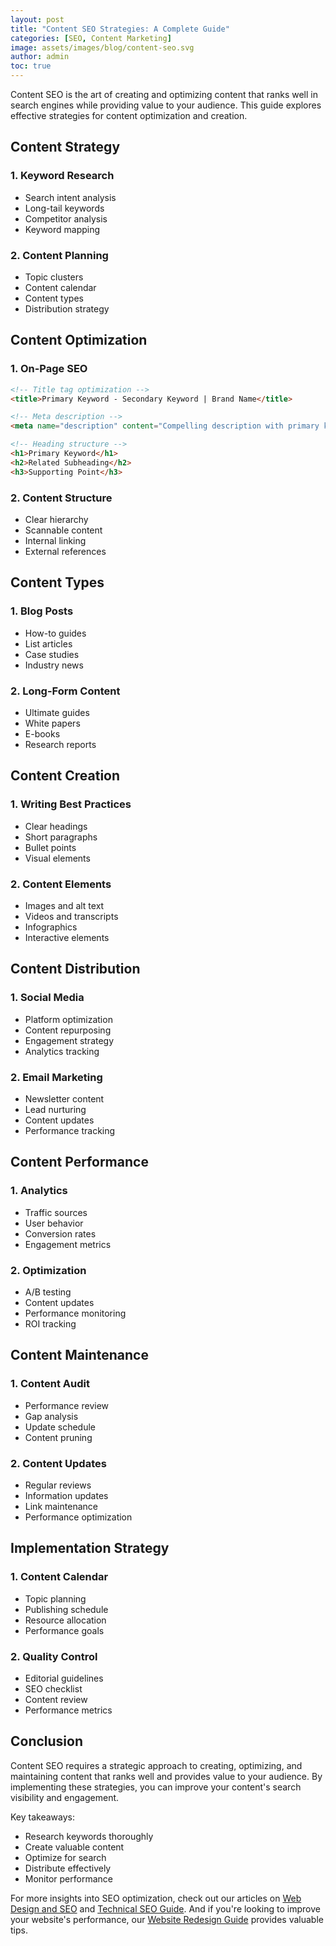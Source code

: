 ```yaml
---
layout: post
title: "Content SEO Strategies: A Complete Guide"
categories: [SEO, Content Marketing]
image: assets/images/blog/content-seo.svg
author: admin
toc: true
---
```


Content SEO is the art of creating and optimizing content that ranks well in search engines while providing value to your audience. This guide explores effective strategies for content optimization and creation.

## Content Strategy

### 1. Keyword Research
- Search intent analysis
- Long-tail keywords
- Competitor analysis
- Keyword mapping

### 2. Content Planning
- Topic clusters
- Content calendar
- Content types
- Distribution strategy

## Content Optimization

### 1. On-Page SEO
```html
<!-- Title tag optimization -->
<title>Primary Keyword - Secondary Keyword | Brand Name</title>

<!-- Meta description -->
<meta name="description" content="Compelling description with primary keyword and call-to-action">

<!-- Heading structure -->
<h1>Primary Keyword</h1>
<h2>Related Subheading</h2>
<h3>Supporting Point</h3>
```

### 2. Content Structure
- Clear hierarchy
- Scannable content
- Internal linking
- External references

## Content Types

### 1. Blog Posts
- How-to guides
- List articles
- Case studies
- Industry news

### 2. Long-Form Content
- Ultimate guides
- White papers
- E-books
- Research reports

## Content Creation

### 1. Writing Best Practices
- Clear headings
- Short paragraphs
- Bullet points
- Visual elements

### 2. Content Elements
- Images and alt text
- Videos and transcripts
- Infographics
- Interactive elements

## Content Distribution

### 1. Social Media
- Platform optimization
- Content repurposing
- Engagement strategy
- Analytics tracking

### 2. Email Marketing
- Newsletter content
- Lead nurturing
- Content updates
- Performance tracking

## Content Performance

### 1. Analytics
- Traffic sources
- User behavior
- Conversion rates
- Engagement metrics

### 2. Optimization
- A/B testing
- Content updates
- Performance monitoring
- ROI tracking

## Content Maintenance

### 1. Content Audit
- Performance review
- Gap analysis
- Update schedule
- Content pruning

### 2. Content Updates
- Regular reviews
- Information updates
- Link maintenance
- Performance optimization

## Implementation Strategy

### 1. Content Calendar
- Topic planning
- Publishing schedule
- Resource allocation
- Performance goals

### 2. Quality Control
- Editorial guidelines
- SEO checklist
- Content review
- Performance metrics

## Conclusion
Content SEO requires a strategic approach to creating, optimizing, and maintaining content that ranks well and provides value to your audience. By implementing these strategies, you can improve your content's search visibility and engagement.

Key takeaways:
- Research keywords thoroughly
- Create valuable content
- Optimize for search
- Distribute effectively
- Monitor performance

For more insights into SEO optimization, check out our articles on [Web Design and SEO](/web-design-seo/) and [Technical SEO Guide](/technical-seo-guide/). And if you're looking to improve your website's performance, our [Website Redesign Guide](/website-redesign-guide/) provides valuable tips.
 